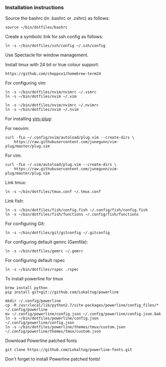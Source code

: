 ### Installation instructions

Source the bashrc (in .bashrc or .zshrc) as follows:

    source ~/bin/dotfiles/bashrc

Create a symbolic link for ssh config as follows:

    ln -s ~/bin/dotfiles/ssh/config ~/.ssh/config

Use Spectacle for window management.

Install tmux with 24 bit or true colour support:

    https://github.com/choppsv1/homebrew-term24

For configuring vim:

    ln -s ~/bin/dotfiles/nvim/nvimrc ~/.vimrc
    ln -s ~/bin/dotfiles/nvim ~/.vim

    ln -s ~/bin/dotfiles/nvim/nvimrc ~/.nvimrc
    ln -s ~/bin/dotfiles/nvim ~/.nvim

For installing [vim-plug](https://github.com/junegunn/vim-plug):

For neovim:

    curl -fLo ~/.config/nvim/autoload/plug.vim --create-dirs \
        https://raw.githubusercontent.com/junegunn/vim-plug/master/plug.vim

For vim:

    curl -fLo ~/.vim/autoload/plug.vim --create-dirs \
        https://raw.githubusercontent.com/junegunn/vim-plug/master/plug.vim

Link tmux:

    ln -s ~/bin/dotfiles/tmux.conf ~/.tmux.conf

Link fish:

    ln -s ~/bin/dotfiles/fish/config.fish ~/.config/fish/config.fish
    ln -s ~/bin/dotfiles/fish/functions ~/.config/fish/functions

For configuring Git:

    ln -s ~/bin/dotfiles/git/gitconfig ~/.gitconfig

For configuring default gemrc (Gemfile):

    ln -s ~/bin/dotfiles/gemrc ~/.gemrc

For configuring default rspec

    ln -s ~/bin/dotfiles/rspec .rspec

To install powerline for tmux

    brew install python
    pip install git+git://github.com/Lokaltog/powerline

    mkdir ~/.config/powerline
    cp -R /usr/local/lib/python2.7/site-packages/powerline/config_files/* ~/.config/powerline
    mv ~/.config/powerline/config.json ~/.config/powerline/config.json.bak
    ln -s ~/bin/dotfiles/powerline/config.json ~/.config/powerline/config.json
    ln -s ~/bin/dotfiles/powerline/themes/tmux/custom.json ~/.config/powerline/themes/tmux/custom.json

Download Powerline patched fonts

    git clone https://github.com/Lokaltog/powerline-fonts.git

Don't forget to install Powerline patched fonts!
